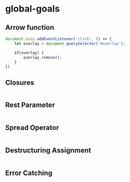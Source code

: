 # global-goals

## Arrow function
```js
document.body.addEventListener('click', () => {
    let overlay = document.querySelector('#overlay');

    if(overlay) {
        overlay.remove();
    }
})
```

## Closures
```js

```
## Rest Parameter
```js

```
## Spread Operator
```js

```
## Destructuring Assignment
```js

```
## Error Catching
```js

```
